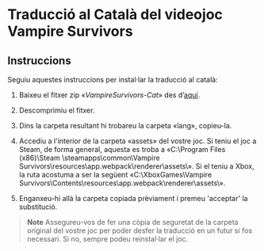 # Traducció al Català del videojoc Vampire Survivors

## Instruccions

Seguiu aquestes instruccions per instal·lar la traducció al català:

1. Baixeu el fitxer zip «_VampireSurvivors-Cat_» des d’[aquí](https://github.com/PrCeTrencada/VampireSurvivorsCat/archive/refs/heads/main.zip).

2. Descomprimiu el fitxer.

3. Dins la carpeta resultant hi trobareu la carpeta «lang», copieu-la.

4. Accediu a l'interior de la carpeta «assets» del vostre joc. Si teniu el joc a Steam, de forma general, aquesta es troba a «C:\Program Files (x86)\Steam \steamapps\common\Vampire Survivors\resources\app\.webpack\renderer\assets\». Si el teniu a Xbox, la ruta acostuma a ser la següent «C:\XboxGames\Vampire Survivors\Contents\resources\app\.webpack\renderer\assets\».

5. Enganxeu-hi allà la carpeta copiada prèviament i premeu 'acceptar' la substitució.

> **Note**
> Assegureu-vos de fer una còpia de seguretat de la carpeta original del vostre joc per poder desfer la traducció en un futur si fos necessari. Si no, sempre podeu reinstal·lar el joc.
